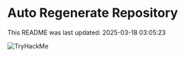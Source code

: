# Auto Regenerate Repository

This README was last updated: 2025-03-18 03:05:23

 ![TryHackMe](https://tryhackme.com/badge/533634)